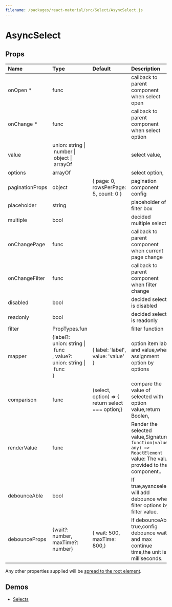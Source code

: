```yaml
---
filename: /packages/react-material/src/Select/AsyncSelect.js
---
```


<!--- This documentation is automatically generated, do not try to edit it. -->

# AsyncSelect



## Props

| Name | Type | Default | Description |
|:-----|:-----|:--------|:------------|
| <span class="prop-name required">onOpen *</span> | <span class="prop-type">func |  | callback to parent component when select open |
| <span class="prop-name required">onChange *</span> | <span class="prop-type">func |  | callback to parent component when select option |
| <span class="prop-name">value</span> | <span class="prop-type">union:&nbsp;string&nbsp;&#124;<br>&nbsp;number&nbsp;&#124;<br>&nbsp;object&nbsp;&#124;<br>&nbsp;arrayOf<br> |  | select value, |
| <span class="prop-name">options</span> | <span class="prop-type">arrayOf |  | select option, |
| <span class="prop-name">paginationProps</span> | <span class="prop-type">object | <span class="prop-default">{ page: 0, rowsPerPage: 5, count: 0 }</span> | pagination component config |
| <span class="prop-name">placeholder</span> | <span class="prop-type">string |  | placeholder of filter box |
| <span class="prop-name">multiple</span> | <span class="prop-type">bool |  | decided multiple select |
| <span class="prop-name">onChangePage</span> | <span class="prop-type">func |  | callback to parent component when current page change |
| <span class="prop-name">onChangeFilter</span> | <span class="prop-type">func |  | callback to parent component when  filter change |
| <span class="prop-name">disabled</span> | <span class="prop-type">bool |  | decided select is disabled |
| <span class="prop-name">readonly</span> | <span class="prop-type">bool |  | decided select is readonly |
| <span class="prop-name">filter</span> | <span class="prop-type">PropTypes.fun |  | filter function |
| <span class="prop-name">mapper</span> | <span class="prop-type">{label?: union:&nbsp;string&nbsp;&#124;<br>&nbsp;func<br>, value?: union:&nbsp;string&nbsp;&#124;<br>&nbsp;func<br>} | <span class="prop-default">{ label: 'label', value: 'value' }</span> | option item label and value,when assignment option by options |
| <span class="prop-name">comparison</span> | <span class="prop-type">func | <span class="prop-default">(select, option) => {  return select === option;}</span> | compare the  value of selected with option value,return Boolen, |
| <span class="prop-name">renderValue</span> | <span class="prop-type">func |  | Render the selected value,Signature: `function(value: any) => ReactElement` value: The value provided to the component.. |
| <span class="prop-name">debounceAble</span> | <span class="prop-type">bool |  | If true,aysncselect will add debounce when filter options by filter value. |
| <span class="prop-name">debounceProps</span> | <span class="prop-type">{wait?: number, maxTime?: number} | <span class="prop-default">{  wait: 500,  maxTime: 800,}</span> | If debounceAble true,config debounce wait and max continue time,the unit is milliseconds. |

Any other properties supplied will be [spread to the root element](/guides/api#spread).

## Demos

- [Selects](/demos/selects)

